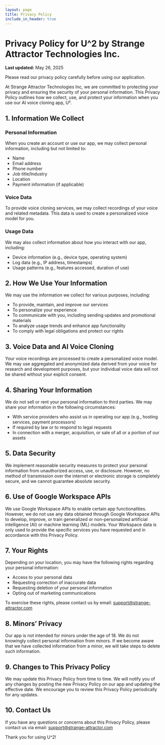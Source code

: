 ```yaml
---
layout: page
title: Privacy Policy
include_in_header: true
---
```


# Privacy Policy for U^2 by Strange Attractor Technologies Inc.

**Last updated:** May 26, 2025

Please read our privacy policy carefully before using our application.

At Strange Attractor Technologies Inc, we are committed to protecting your privacy and ensuring the
security of your personal information. This Privacy Policy outlines how we collect, use, and protect your
information when you use our AI voice cloning app, U².

## 1. Information We Collect

### Personal Information
When you create an account or use our app, we may collect personal information, including but not limited to:
- Name
- Email address
- Phone number
- Job title/Industry
- Location
- Payment information (if applicable)

### Voice Data
To provide voice cloning services, we may collect recordings of your voice and related metadata. This data is used to create a personalized voice model for you.

### Usage Data
We may also collect information about how you interact with our app, including:
- Device information (e.g., device type, operating system)
- Log data (e.g., IP address, timestamps)
- Usage patterns (e.g., features accessed, duration of use)

## 2. How We Use Your Information
We may use the information we collect for various purposes, including:
- To provide, maintain, and improve our services
- To personalize your experience
- To communicate with you, including sending updates and promotional materials
- To analyze usage trends and enhance app functionality
- To comply with legal obligations and protect our rights

## 3. Voice Data and AI Voice Cloning
Your voice recordings are processed to create a personalized voice model. We may use aggregated and anonymized data derived from your voice for research and development purposes, but your individual voice data will not be shared without your explicit consent.

## 4. Sharing Your Information
We do not sell or rent your personal information to third parties. We may share your information in the following circumstances:
- With service providers who assist us in operating our app (e.g., hosting services, payment processors)
- If required by law or to respond to legal requests
- In connection with a merger, acquisition, or sale of all or a portion of our assets

## 5. Data Security
We implement reasonable security measures to protect your personal information from unauthorized access, use, or disclosure. However, no method of transmission over the internet or electronic storage is completely secure, and we cannot guarantee absolute security.

## 6. Use of Google Workspace APIs
We use Google Workspace APIs to enable certain app functionalities. However, we do not use any data
obtained through Google Workspace APIs to develop, improve, or train generalized or non-personalized
artificial intelligence (AI) or machine learning (ML) models. Your Workspace data is only used to provide
the specific services you have requested and in accordance with this Privacy Policy.

## 7. Your Rights
Depending on your location, you may have the following rights regarding your personal information:
- Access to your personal data
- Requesting correction of inaccurate data
- Requesting deletion of your personal information
- Opting out of marketing communications

To exercise these rights, please contact us by email: [support@strange-attractor.com](mailto:support@strange-attractor.com)

## 8. Minors’ Privacy
Our app is not intended for minors under the age of 18. We do not knowingly collect personal information from minors. If we become aware that we have collected information from a minor, we will take steps to delete such information.

## 9. Changes to This Privacy Policy
We may update this Privacy Policy from time to time. We will notify you of any changes by posting the new Privacy Policy on our app and updating the effective date. We encourage you to review this Privacy Policy periodically for any updates.

## 10. Contact Us
If you have any questions or concerns about this Privacy Policy, please contact us via email: [support@strange-attractor.com](mailto:support@strange-attractor.com)

Thank you for using U^2!
